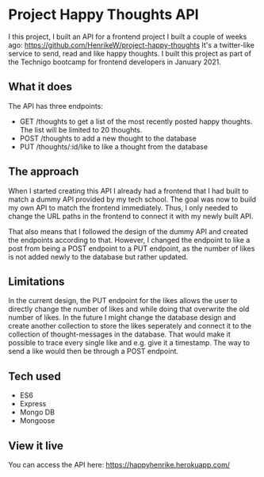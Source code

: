 # Project Happy Thoughts API

I this project, I built an API for a frontend project I built a couple of weeks ago: https://github.com/HenrikeW/project-happy-thoughts
It's a twitter-like service to send, read and like happy thoughts. 
I built this project as part of the Technigo bootcamp for frontend developers in January 2021.

## What it does

The API has three endpoints:
- GET /thoughts to get a list of the most recently posted happy thoughts. The list will be limited to 20 thoughts. 
- POST /thoughts to add a new thought to the database
- PUT  /thoughts/:id/like to like a thought from the database

## The approach

When I started creating this API I already had a frontend that I had built to match a dummy API provided by my tech school. The goal was now to build my own API to match the frontend immediately. Thus, I only needed to change the URL paths in the frontend to connect it with my newly built API. 

That also means that I followed the design of the dummy API and created the endpoints according to that. However, I changed the endpoint to like a post from being a POST endpoint to a PUT endpoint, as the number of likes is not added newly to the database but rather updated. 

## Limitations

In the current design, the PUT endpoint for the likes allows the user to directly change the number of likes and while doing that overwrite the old number of likes. In the future I might change the database design and create another collection to store the likes seperately and connect it to the collection of thought-messages in the database. That would make it possible to trace every single like and e.g. give it a timestamp. The way to send a like would then be through a POST endpoint.

## Tech used

- ES6
- Express
- Mongo DB
- Mongoose

## View it live

You can access the API here: https://happyhenrike.herokuapp.com/

